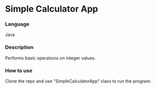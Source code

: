 # Simple Calculator App

### Language
Java

### Description
Performs basic operations on integer values.

### How to use
Clone the repo and use "SimpleCalculatorApp" class to run the program.